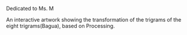 Dedicated to Ms. M

An interactive artwork showing the transformation of the trigrams of the eight trigrams(Bagua), based on Processing.
